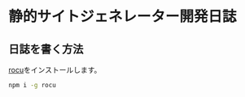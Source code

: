 # 静的サイトジェネレーター開発日誌

## 日誌を書く方法

[rocu](https://github.com/Himenon/rocu)をインストールします。

```bash
npm i -g rocu
```

